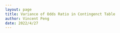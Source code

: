```yaml
---
layout: page
title: Variance of Odds Ratio in Contingenct Table
author: Vincent Peng
date: 2022/4/27
---
```


